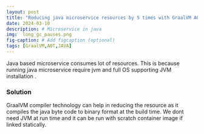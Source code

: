 ```yaml
---
layout: post
title: "Reducing java microservice resources by 5 times with GraalVM AOT Compilation"
date: 2024-03-10
description: # Microservice in java 
img:  long_gc_pauses.png 
fig-caption: # Add figcaption (optional)
tags: [GraalVM,AOT,JAVA]
---
```


Java based microservice consumes lot of resources.
This is because running java microservice require jvm and full OS supporting
JVM installation .
### Solution

GraalVM compiler technology can help in reducing the resource as 
it compiles the java byte code to binary format at the build time.
We dont need JVM at run time and it can be run with scratch container image 
if linked statically.

